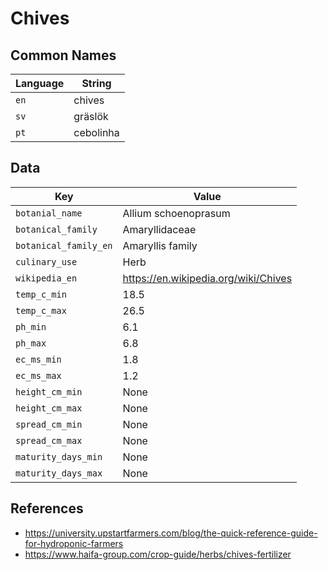 # Chives

## Common Names

Language|String
-|-
`en`|chives
`sv`|gräslök
`pt`|cebolinha


## Data

Key|Value
-|-
`botanial_name`|Allium schoenoprasum
`botanical_family`|Amaryllidaceae
`botanical_family_en`|Amaryllis family
`culinary_use`|Herb
`wikipedia_en`|https://en.wikipedia.org/wiki/Chives
`temp_c_min`|18.5
`temp_c_max`|26.5
`ph_min`|6.1
`ph_max`|6.8
`ec_ms_min`|1.8
`ec_ms_max`|1.2
`height_cm_min`|None
`height_cm_max`|None
`spread_cm_min`|None
`spread_cm_max`|None
`maturity_days_min`|None
`maturity_days_max`|None


## References

* https://university.upstartfarmers.com/blog/the-quick-reference-guide-for-hydroponic-farmers
* https://www.haifa-group.com/crop-guide/herbs/chives-fertilizer
